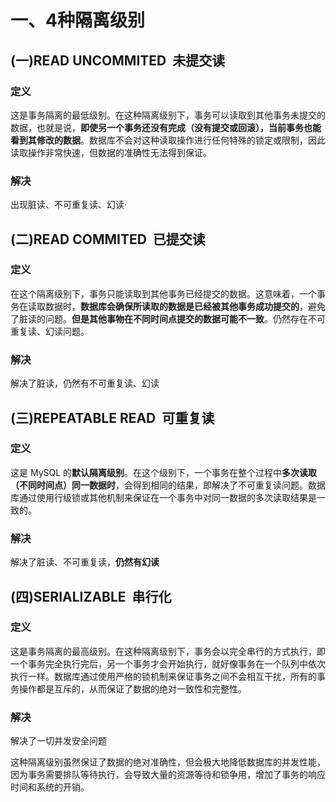 # 一、4种隔离级别
 ## (一)READ UNCOMMITED  未提交读
###  定义

   这是事务隔离的最低级别。在这种隔离级别下，事务可以读取到其他事务未提交的数据，也就是说，**即使另一个事务还没有完成（没有提交或回滚），当前事务也能看到其修改的数据**。数据库不会对这种读取操作进行任何特殊的锁定或限制，因此读取操作非常快速，但数据的准确性无法得到保证。

 ### 解决

   出现脏读、不可重复读、幻读·


 ## (二)READ COMMITED  已提交读
  ### 定义

   在这个隔离级别下，事务只能读取到其他事务已经提交的数据。这意味着，一个事务在读取数据时，**数据库会确保所读取的数据是已经被其他事务成功提交的**，避免了脏读的问题。**但是其他事物在不同时间点提交的数据可能不一致**。仍然存在不可重复读、幻读问题。

  ### 解决

   解决了脏读，仍然有不可重复读、幻读


 ## (三)REPEATABLE READ  可重复读
  ### 定义
   这是 MySQL 的**默认隔离级别**。在这个级别下，一个事务在整个过程中**多次读取（不同时间点）同一数据时**，会得到相同的结果，即解决了不可重复读问题。数据库通过使用行级锁或其他机制来保证在一个事务中对同一数据的多次读取结果是一致的。
 
 ### 解决
   解决了脏读、不可重复读，**仍然有幻读**


 ## (四)SERIALIZABLE  串行化

 ### 定义
   这是事务隔离的最高级别。在这种隔离级别下，事务会以完全串行的方式执行，即一个事务完全执行完后，另一个事务才会开始执行，就好像事务在一个队列中依次执行一样。数据库通过使用严格的锁机制来保证事务之间不会相互干扰，所有的事务操作都是互斥的，从而保证了数据的绝对一致性和完整性。

 ### 解决
   解决了一切并发安全问题

   这种隔离级别虽然保证了数据的绝对准确性，但会极大地降低数据库的并发性能，因为事务需要排队等待执行，会导致大量的资源等待和锁争用，增加了事务的响应时间和系统的开销。